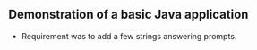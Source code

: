 ## Demonstration of a basic Java application
- Requirement was to add a few strings answering prompts.